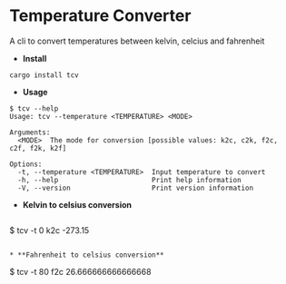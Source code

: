 # Temperature Converter

A cli to convert temperatures between kelvin, celcius and fahrenheit

* **Install**

```
cargo install tcv
```

* **Usage**
```
$ tcv --help
Usage: tcv --temperature <TEMPERATURE> <MODE>

Arguments:
  <MODE>  The mode for conversion [possible values: k2c, c2k, f2c, c2f, f2k, k2f]

Options:
  -t, --temperature <TEMPERATURE>  Input temperature to convert
  -h, --help                       Print help information
  -V, --version                    Print version information
  ```

* **Kelvin to celsius conversion**
  ```
$ tcv -t 0 k2c
-273.15
```

* **Fahrenheit to celsius conversion**
```
$ tcv -t 80 f2c
26.666666666666668
```